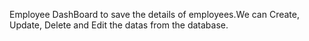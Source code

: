Employee DashBoard to save the details of employees.We can Create, Update, Delete and Edit the datas from the database.
